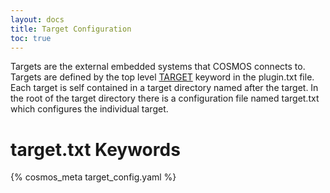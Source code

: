 ```yaml
---
layout: docs
title: Target Configuration
toc: true
---
```


Targets are the external embedded systems that COSMOS connects to. Targets are defined by the top level [TARGET]({{site.baseurl}}/docs/v5/plugins#target-1) keyword in the plugin.txt file. Each target is self contained in a target directory named after the target. In the root of the target directory there is a configuration file named target.txt which configures the individual target.

# target.txt Keywords

{% cosmos_meta target_config.yaml %}
